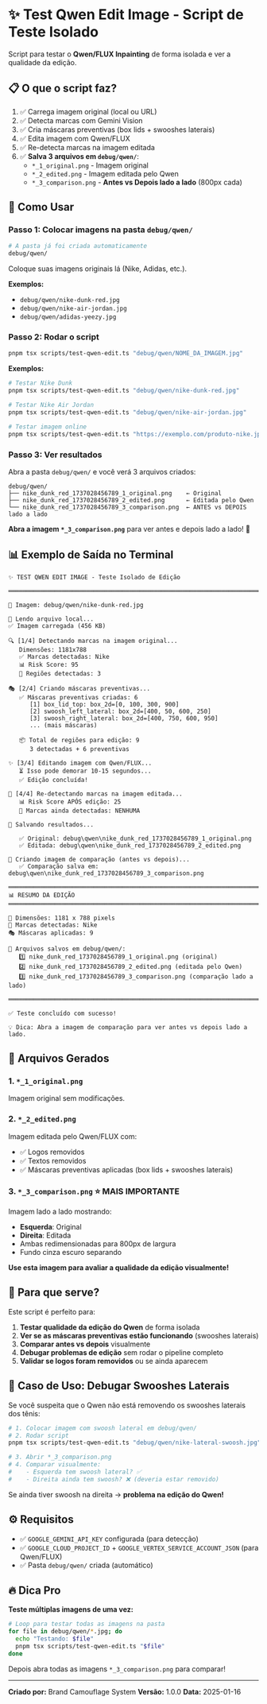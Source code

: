 # ✨ Test Qwen Edit Image - Script de Teste Isolado

Script para testar o **Qwen/FLUX Inpainting** de forma isolada e ver a qualidade da edição.

## 📋 O que o script faz?

1. ✅ Carrega imagem original (local ou URL)
2. ✅ Detecta marcas com Gemini Vision
3. ✅ Cria máscaras preventivas (box lids + swooshes laterais)
4. ✅ Edita imagem com Qwen/FLUX
5. ✅ Re-detecta marcas na imagem editada
6. ✅ **Salva 3 arquivos em `debug/qwen/`**:
   - `*_1_original.png` - Imagem original
   - `*_2_edited.png` - Imagem editada pelo Qwen
   - `*_3_comparison.png` - **Antes vs Depois lado a lado** (800px cada)

## 🚀 Como Usar

### **Passo 1: Colocar imagens na pasta `debug/qwen/`**

```bash
# A pasta já foi criada automaticamente
debug/qwen/
```

Coloque suas imagens originais lá (Nike, Adidas, etc.).

**Exemplos:**
- `debug/qwen/nike-dunk-red.jpg`
- `debug/qwen/nike-air-jordan.jpg`
- `debug/qwen/adidas-yeezy.jpg`

### **Passo 2: Rodar o script**

```bash
pnpm tsx scripts/test-qwen-edit.ts "debug/qwen/NOME_DA_IMAGEM.jpg"
```

**Exemplos:**

```bash
# Testar Nike Dunk
pnpm tsx scripts/test-qwen-edit.ts "debug/qwen/nike-dunk-red.jpg"

# Testar Nike Air Jordan
pnpm tsx scripts/test-qwen-edit.ts "debug/qwen/nike-air-jordan.jpg"

# Testar imagem online
pnpm tsx scripts/test-qwen-edit.ts "https://exemplo.com/produto-nike.jpg"
```

### **Passo 3: Ver resultados**

Abra a pasta `debug/qwen/` e você verá 3 arquivos criados:

```
debug/qwen/
├── nike_dunk_red_1737028456789_1_original.png    ← Original
├── nike_dunk_red_1737028456789_2_edited.png      ← Editada pelo Qwen
└── nike_dunk_red_1737028456789_3_comparison.png  ← ANTES vs DEPOIS lado a lado
```

**Abra a imagem `*_3_comparison.png`** para ver antes e depois lado a lado! 🎨

## 📊 Exemplo de Saída no Terminal

```
✨ TEST QWEN EDIT IMAGE - Teste Isolado de Edição

═══════════════════════════════════════════════════════════════════════════

📸 Imagem: debug/qwen/nike-dunk-red.jpg

📂 Lendo arquivo local...
✅ Imagem carregada (456 KB)

🔍 [1/4] Detectando marcas na imagem original...
   Dimensões: 1181x788
   ✅ Marcas detectadas: Nike
   📊 Risk Score: 95
   📍 Regiões detectadas: 3

🎭 [2/4] Criando máscaras preventivas...
   ✅ Máscaras preventivas criadas: 6
      [1] box_lid_top: box_2d=[0, 100, 300, 900]
      [2] swoosh_left_lateral: box_2d=[400, 50, 600, 250]
      [3] swoosh_right_lateral: box_2d=[400, 750, 600, 950]
      ... (mais máscaras)

   📦 Total de regiões para edição: 9
      3 detectadas + 6 preventivas

✨ [3/4] Editando imagem com Qwen/FLUX...
   ⏳ Isso pode demorar 10-15 segundos...
   ✅ Edição concluída!

🔎 [4/4] Re-detectando marcas na imagem editada...
   📊 Risk Score APÓS edição: 25
   📍 Marcas ainda detectadas: NENHUMA

💾 Salvando resultados...

   ✅ Original: debug\qwen\nike_dunk_red_1737028456789_1_original.png
   ✅ Editada: debug\qwen\nike_dunk_red_1737028456789_2_edited.png

🎨 Criando imagem de comparação (antes vs depois)...
   ✅ Comparação salva em: debug\qwen\nike_dunk_red_1737028456789_3_comparison.png

═══════════════════════════════════════════════════════════════════════════
📊 RESUMO DA EDIÇÃO
═══════════════════════════════════════════════════════════════════════════

📐 Dimensões: 1181 x 788 pixels
🎯 Marcas detectadas: Nike
🎭 Máscaras aplicadas: 9

📁 Arquivos salvos em debug/qwen/:
   1️⃣ nike_dunk_red_1737028456789_1_original.png (original)
   2️⃣ nike_dunk_red_1737028456789_2_edited.png (editada pelo Qwen)
   3️⃣ nike_dunk_red_1737028456789_3_comparison.png (comparação lado a lado)

═══════════════════════════════════════════════════════════════════════════

✅ Teste concluído com sucesso!

💡 Dica: Abra a imagem de comparação para ver antes vs depois lado a lado.
```

## 📸 Arquivos Gerados

### 1. `*_1_original.png`
Imagem original sem modificações.

### 2. `*_2_edited.png`
Imagem editada pelo Qwen/FLUX com:
- ✅ Logos removidos
- ✅ Textos removidos
- ✅ Máscaras preventivas aplicadas (box lids + swooshes laterais)

### 3. `*_3_comparison.png` ⭐ **MAIS IMPORTANTE**
Imagem lado a lado mostrando:
- **Esquerda**: Original
- **Direita**: Editada
- Ambas redimensionadas para 800px de largura
- Fundo cinza escuro separando

**Use esta imagem para avaliar a qualidade da edição visualmente!**

## 🎯 Para que serve?

Este script é perfeito para:

1. **Testar qualidade da edição do Qwen** de forma isolada
2. **Ver se as máscaras preventivas estão funcionando** (swooshes laterais)
3. **Comparar antes vs depois** visualmente
4. **Debugar problemas de edição** sem rodar o pipeline completo
5. **Validar se logos foram removidos** ou se ainda aparecem

## 🐛 Caso de Uso: Debugar Swooshes Laterais

Se você suspeita que o Qwen não está removendo os swooshes laterais dos tênis:

```bash
# 1. Colocar imagem com swoosh lateral em debug/qwen/
# 2. Rodar script
pnpm tsx scripts/test-qwen-edit.ts "debug/qwen/nike-lateral-swoosh.jpg"

# 3. Abrir *_3_comparison.png
# 4. Comparar visualmente:
#    - Esquerda tem swoosh lateral? ✅
#    - Direita ainda tem swoosh? ❌ (deveria estar removido)
```

Se ainda tiver swoosh na direita → **problema na edição do Qwen!**

## ⚙️ Requisitos

- ✅ `GOOGLE_GEMINI_API_KEY` configurada (para detecção)
- ✅ `GOOGLE_CLOUD_PROJECT_ID` + `GOOGLE_VERTEX_SERVICE_ACCOUNT_JSON` (para Qwen/FLUX)
- ✅ Pasta `debug/qwen/` criada (automático)

## 🔥 Dica Pro

**Teste múltiplas imagens de uma vez:**

```bash
# Loop para testar todas as imagens na pasta
for file in debug/qwen/*.jpg; do
  echo "Testando: $file"
  pnpm tsx scripts/test-qwen-edit.ts "$file"
done
```

Depois abra todas as imagens `*_3_comparison.png` para comparar!

---

**Criado por:** Brand Camouflage System
**Versão:** 1.0.0
**Data:** 2025-01-16
